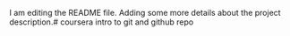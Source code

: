 I am editing the README file. Adding some more details about the 
project description.# coursera
intro to git and github repo 
